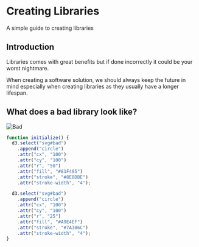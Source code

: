 # Creating Libraries

A simple guide to creating libraries

## Introduction

Libraries comes with great benefits but if done incorrectly it could be your worst nightmare.

When creating a software solution, we should always keep the future in mind especially when creating libraries as they usually have a longer lifespan.

## What does a bad library look like?

![Bad]()

```javascript
function initialize() {
  d3.select("svg#bad")
    .append("circle")
    .attr("cx", "100")
    .attr("cy", "100")
    .attr("r", "50")
    .attr("fill", "#81F495")
    .attr("stroke", "#8E8DBE")
    .attr("stroke-width", "4");

  d3.select("svg#bad")
    .append("circle")
    .attr("cx", "100")
    .attr("cy", "100")
    .attr("r", "25")
    .attr("fill", "#A9E4EF")
    .attr("stroke", "#7A306C")
    .attr("stroke-width", "4");
}
```